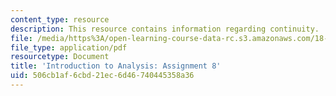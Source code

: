 ```yaml
---
content_type: resource
description: This resource contains information regarding continuity.
file: /media/https%3A/open-learning-course-data-rc.s3.amazonaws.com/18-100a-introduction-to-analysis-fall-2012/506cb1af6cbd21ec6d46740445358a36_MIT18_100AF12_Assign_8.pdf
file_type: application/pdf
resourcetype: Document
title: 'Introduction to Analysis: Assignment 8'
uid: 506cb1af-6cbd-21ec-6d46-740445358a36
---
```

